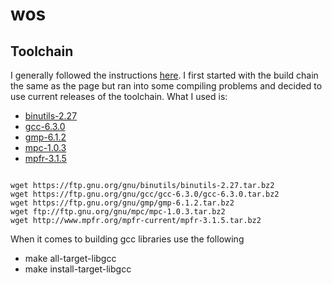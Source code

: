 # wos

## Toolchain
I generally followed the instructions [here](https://cs.au.dk/~sortie/dopsys/osdev). I first started with the build chain the same as the page but ran into some compiling problems and decided to use current releases of the toolchain. What I used is:
  - [binutils-2.27](https://ftp.gnu.org/gnu/binutils/binutils-2.27.tar.bz2)
  - [gcc-6.3.0](https://ftp.gnu.org/gnu/gcc/gcc-6.3.0/gcc-6.3.0.tar.bz2)
  - [gmp-6.1.2](https://ftp.gnu.org/gnu/gmp/gmp-6.1.2.tar.bz2)
  - [mpc-1.0.3](https://ftp.gnu.org/gnu/mpc/mpc-1.0.3.tar.bz2)
  - [mpfr-3.1.5](http://www.mpfr.org/mpfr-current/mpfr-3.1.5.tar.bz2)
  
  
<pre><code>
wget https://ftp.gnu.org/gnu/binutils/binutils-2.27.tar.bz2
wget https://ftp.gnu.org/gnu/gcc/gcc-6.3.0/gcc-6.3.0.tar.bz2
wget https://ftp.gnu.org/gnu/gmp/gmp-6.1.2.tar.bz2
wget ftp://ftp.gnu.org/gnu/mpc/mpc-1.0.3.tar.bz2
wget http://www.mpfr.org/mpfr-current/mpfr-3.1.5.tar.bz2
</code></pre>


When it comes to building gcc libraries use the following
  - make all-target-libgcc
  - make install-target-libgcc
